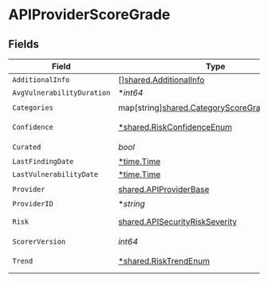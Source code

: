# APIProviderScoreGrade


## Fields

| Field                                                                                                 | Type                                                                                                  | Required                                                                                              | Description                                                                                           |
| ----------------------------------------------------------------------------------------------------- | ----------------------------------------------------------------------------------------------------- | ----------------------------------------------------------------------------------------------------- | ----------------------------------------------------------------------------------------------------- |
| `AdditionalInfo`                                                                                      | [][shared.AdditionalInfo](../../models/shared/additionalinfo.md)                                      | :heavy_minus_sign:                                                                                    | N/A                                                                                                   |
| `AvgVulnerabilityDuration`                                                                            | **int64*                                                                                              | :heavy_minus_sign:                                                                                    | N/A                                                                                                   |
| `Categories`                                                                                          | map[string][shared.CategoryScoreGradeNoFindings](../../models/shared/categoryscoregradenofindings.md) | :heavy_check_mark:                                                                                    | N/A                                                                                                   |
| `Confidence`                                                                                          | [*shared.RiskConfidenceEnum](../../models/shared/riskconfidenceenum.md)                               | :heavy_minus_sign:                                                                                    | An enumeration.                                                                                       |
| `Curated`                                                                                             | *bool*                                                                                                | :heavy_check_mark:                                                                                    | N/A                                                                                                   |
| `LastFindingDate`                                                                                     | [*time.Time](https://pkg.go.dev/time#Time)                                                            | :heavy_minus_sign:                                                                                    | N/A                                                                                                   |
| `LastVulnerabilityDate`                                                                               | [*time.Time](https://pkg.go.dev/time#Time)                                                            | :heavy_minus_sign:                                                                                    | N/A                                                                                                   |
| `Provider`                                                                                            | [shared.APIProviderBase](../../models/shared/apiproviderbase.md)                                      | :heavy_check_mark:                                                                                    | N/A                                                                                                   |
| `ProviderID`                                                                                          | **string*                                                                                             | :heavy_minus_sign:                                                                                    | N/A                                                                                                   |
| `Risk`                                                                                                | [shared.APISecurityRiskSeverity](../../models/shared/apisecurityriskseverity.md)                      | :heavy_check_mark:                                                                                    | An `enum`eration.                                                                                     |
| `ScorerVersion`                                                                                       | *int64*                                                                                               | :heavy_check_mark:                                                                                    | N/A                                                                                                   |
| `Trend`                                                                                               | [*shared.RiskTrendEnum](../../models/shared/risktrendenum.md)                                         | :heavy_minus_sign:                                                                                    | An enumeration.                                                                                       |